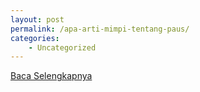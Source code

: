 ```yaml
---
layout: post
permalink: /apa-arti-mimpi-tentang-paus/
categories:
    - Uncategorized
---
```


[Baca Selengkapnya](/03)